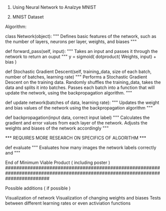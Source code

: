 1. Using Neural Network to Analzye MNIST 

2. MNIST Dataset

Algorithm:

class Network(object):
  """ Defines basic features of the network, such as the number of layers, neurons per layer, weights, and biases """
  
  def forward_pass(self, input):
  """ Takes an input and passes it through the network to return an ouput """
      y = sigmoid( dotproduct( Weights, input) + bias )
  
  def Stochastic Gradient Descent(self, training_data, size of each batch, number of batches, learning rate)
   """ Performs a Stochastic Gradient Descent on the training data. Randomly shuffles the training_data, takes the data and splits                                                  it into batches. Passes each batch into a function that will update the network, using the backpropagation algorithm. """
   
  def update network(batches of data, learning rate):
  """ Updates the weight and bias values of the network using the backpropagation algorithm """
  
  def backpropagation(input data, correct input label)
  """ Calculates the gradient and error values from each layer of the network. Adjusts the weights and biases of the network accordingly """
  
  *** REQUIRES MORE RESEARCH ON SPECIFICS OF ALGORITHM ***
  
  def evaluate
  """ Evaluates how many images the network labels correctly and """
  
  End of Minimum Viable Product ( including poster )
################################################################################################################################

Possible additions ( if possible )

  Visualization of network
  Visualization of changing weights and biases
  Tests between different learning rates or even activiation functions
  
   
      


